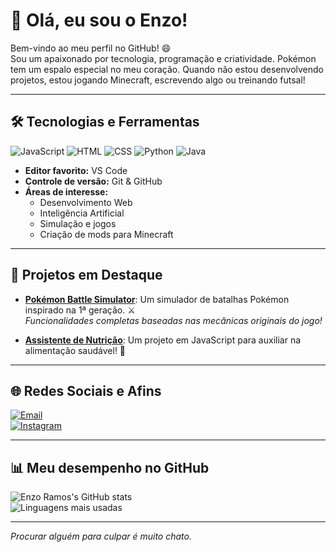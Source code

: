 # 🌟 Olá, eu sou o Enzo!  
Bem-vindo ao meu perfil no GitHub! 😄  
Sou um apaixonado por tecnologia, programação e criatividade. Pokémon tem um espalo especial no meu coração. Quando não estou desenvolvendo projetos, estou jogando Minecraft, escrevendo algo ou treinando futsal!

---

## 🛠️ **Tecnologias e Ferramentas**
![JavaScript](https://img.shields.io/badge/JavaScript-F7DF1E?style=for-the-badge&logo=javascript&logoColor=black)
![HTML](https://img.shields.io/badge/HTML-E34F26?style=for-the-badge&logo=html5&logoColor=white)
![CSS](https://img.shields.io/badge/CSS-1572B6?style=for-the-badge&logo=css3&logoColor=white)
![Python](https://img.shields.io/badge/Python-3776AB?style=for-the-badge&logo=python&logoColor=white)
![Java](https://img.shields.io/badge/Java-007396?style=for-the-badge&logo=java&logoColor=white)

- **Editor favorito:** VS Code  
- **Controle de versão:** Git & GitHub  
- **Áreas de interesse:**  
  - Desenvolvimento Web  
  - Inteligência Artificial  
  - Simulação e jogos  
  - Criação de mods para Minecraft  

---

## 🌟 **Projetos em Destaque**
- **[Pokémon Battle Simulator](#)**: Um simulador de batalhas Pokémon inspirado na 1ª geração. ⚔️  
  *Funcionalidades completas baseadas nas mecânicas originais do jogo!*  

- **[Assistente de Nutrição](#)**: Um projeto em JavaScript para auxiliar na alimentação saudável! 🥗  

---

## 🌐 **Redes Sociais e Afins**
[![Email](https://img.shields.io/badge/Email-D14836?style=for-the-badge&logo=gmail&logoColor=white)](mailto:enzoramos.3101@gmail.com)  
[![Instagram](https://img.shields.io/badge/Instagram-E4405F?style=for-the-badge&logo=instagram&logoColor=white)](https://www.instagram.com/jose_enzo31/)  

---

## 📊 **Meu desempenho no GitHub**
![Enzo Ramos's GitHub stats](https://github-readme-stats.vercel.app/api?username=enzoramoss&show_icons=true&theme=radical)  
![Linguagens mais usadas](https://github-readme-stats.vercel.app/api/top-langs/?username=enzoramoss&layout=compact&theme=radical)

---

_Procurar alguém para culpar é muito chato._
